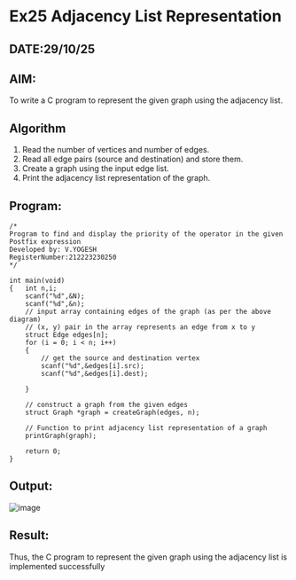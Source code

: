 # Ex25 Adjacency List Representation
## DATE:29/10/25
## AIM:
To write a C program to represent the given graph using the adjacency list.

## Algorithm
1. Read the number of vertices and number of edges. 
2. Read all edge pairs (source and destination) and store them. 
3. Create a graph using the input edge list. 
4. Print the adjacency list representation of the graph.

## Program:
```
/*
Program to find and display the priority of the operator in the given Postfix expression
Developed by: V.YOGESH
RegisterNumber:212223230250
*/

int main(void) 
{   int n,i; 
    scanf("%d",&N); 
    scanf("%d",&n); 
    // input array containing edges of the graph (as per the above diagram) 
    // (x, y) pair in the array represents an edge from x to y 
    struct Edge edges[n]; 
    for (i = 0; i < n; i++) 
    { 
        // get the source and destination vertex 
        scanf("%d",&edges[i].src); 
        scanf("%d",&edges[i].dest); 
       
    } 
    
    // construct a graph from the given edges 
    struct Graph *graph = createGraph(edges, n); 
  
    // Function to print adjacency list representation of a graph 
    printGraph(graph); 
  
    return 0; 
}
```

## Output:


![image](https://github.com/user-attachments/assets/28ed543a-2624-4d83-aca3-8cd04043113e)


## Result:
Thus, the C program to represent the given graph using the adjacency list is implemented successfully
